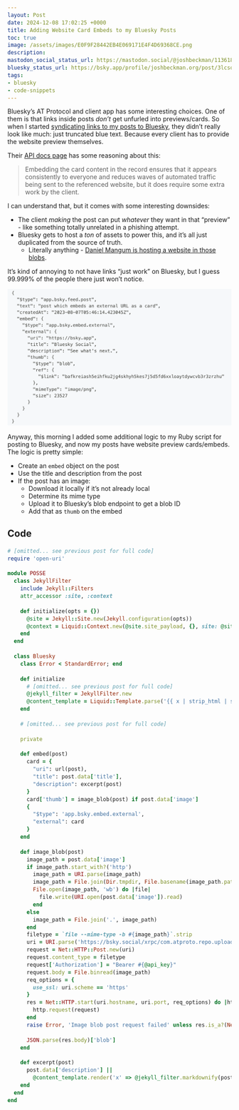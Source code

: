 ```yaml
---
layout: Post
date: 2024-12-08 17:02:25 +0000
title: Adding Website Card Embeds to my Bluesky Posts
toc: true
image: /assets/images/E0F9F28442EB4E069171E4F4D69368CE.png
description: 
mastodon_social_status_url: https://mastodon.social/@joshbeckman/113618400598758317
bluesky_status_url: https://bsky.app/profile/joshbeckman.org/post/3lcsqms45562x
tags:
- bluesky
- code-snippets
---
```


Bluesky’s AT Protocol and client app has some interesting choices\. One of them is that links inside posts *don’t* get unfurled into previews/cards\. So when I started [syndicating links to my posts to Bluesky](https://www.joshbeckman.org/blog/crossposting-to-bluesky-from-jekyll), they didn’t really look like much: just truncated blue text\. Because every client has to provide the website preview themselves.

Their [API docs page](https://docs.bsky.app/docs/advanced-guides/posts#website-card-embeds) has some reasoning about this:
> Embedding the card content in the record ensures that it appears consistently to everyone and reduces waves of automated traffic being sent to the referenced website, but it does require some extra work by the client\.

I can understand that, but it comes with some interesting downsides:
- The client *making* the post can put *whatever* they want in that “preview” \- like something totally unrelated in a phishing attempt.
- Bluesky gets to host a *ton* of assets to power this, and it’s all just duplicated from the source of truth.
	- Literally anything \- [Daniel Mangum is hosting a website in those blobs](https://danielmangum.com/posts/this-website-is-hosted-on-bluesky/).

It’s kind of annoying to not have links “just work” on Bluesky, but I guess 99\.999% of the people there just won’t notice\.

![bluesky post preview](/assets/images/E0F9F28442EB4E069171E4F4D69368CE.png)

Anyway, this morning I added some additional logic to my Ruby script for posting to Bluesky, and now my posts have website preview cards/embeds\. The logic is pretty simple:
- Create an `embed` object on the post
- Use the title and description from the post
- If the post has an image:
	- Download it locally if it’s not already local
	- Determine its mime type
	- Upload it to Bluesky’s blob endpoint to get a blob ID
	- Add that as `thumb` on the embed

## Code

```ruby
# [omitted... see previous post for full code]
require 'open-uri'

module POSSE
  class JekyllFilter
    include Jekyll::Filters
    attr_accessor :site, :context

    def initialize(opts = {})
      @site = Jekyll::Site.new(Jekyll.configuration(opts))
      @context = Liquid::Context.new(@site.site_payload, {}, site: @site)
    end
  end

  class Bluesky
    class Error < StandardError; end

    def initialize
      # [omitted... see previous post for full code]
      @jekyll_filter = JekyllFilter.new
      @content_template = Liquid::Template.parse('{{ x | strip_html | strip | escape | truncate: 140}}')
    end

    # [omitted... see previous post for full code]

    private

    def embed(post)
      card = {
        "uri": url(post),
        "title": post.data['title'],
        "description": excerpt(post)
      }
      card['thumb'] = image_blob(post) if post.data['image']
      {
        "$type": 'app.bsky.embed.external',
        "external": card
      }
    end

    def image_blob(post)
      image_path = post.data['image']
      if image_path.start_with?('http')
        image_path = URI.parse(image_path)
        image_path = File.join(Dir.tmpdir, File.basename(image_path.path))
        File.open(image_path, 'wb') do |file|
          file.write(URI.open(post.data['image']).read)
        end
      else
        image_path = File.join('.', image_path)
      end
      filetype = `file --mime-type -b #{image_path}`.strip
      uri = URI.parse('https://bsky.social/xrpc/com.atproto.repo.uploadBlob')
      request = Net::HTTP::Post.new(uri)
      request.content_type = filetype
      request['Authorization'] = "Bearer #{@api_key}"
      request.body = File.binread(image_path)
      req_options = {
        use_ssl: uri.scheme == 'https'
      }
      res = Net::HTTP.start(uri.hostname, uri.port, req_options) do |http|
        http.request(request)
      end
      raise Error, 'Image blob post request failed' unless res.is_a?(Net::HTTPSuccess)

      JSON.parse(res.body)['blob']
    end

    def excerpt(post)
      post.data['description'] ||
        @content_template.render('x' => @jekyll_filter.markdownify(post.content))
    end
  end
end
```
